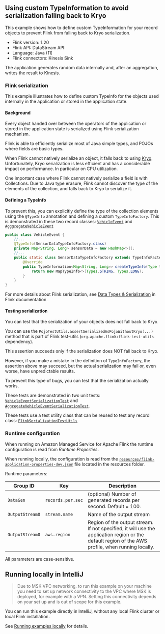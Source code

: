 ## Using custom TypeInformation to avoid serialization falling back to Kryo

This example shows how to define custom TypeInformation for your record objects to prevent Flink from falling back to 
Kryo serialization.

* Flink version: 1.20
* Flink API: DataStream API
* Language: Java (11)
* Flink connectors: Kinesis Sink

The application generates random data internally and, after an aggregation, writes the result to Kinesis.

### Flink serialization

This example illustrates how to define custom TypeInfo for the objects used internally in the application or stored in 
the application state.

#### Background

Every object handed over between the operators of the application or stored in the application state is serialized using
Flink serialization mechanism.

Flink is able to efficiently serialize most of Java simple types, and POJOs where fields are basic types.

When Flink cannot natively serialize an object, it falls back to using [Kryo](https://github.com/EsotericSoftware/kryo).
Unfortunately, Kryo serialization is less efficient and has a considerable impact on performance. In particular on CPU
utilization.

One important case where Flink cannot natively serialize a field is with Collections. Due to Java type erasure, Flink 
cannot discover the type of the elements of the collection, and falls back to Kryo to serialize it.

#### Defining a TypeInfo

To prevent this, you can explicitly define the type of the collection elements using the `@TypeInfo` annotation and 
defining a custom `TypeInfoFactory`.
This is demonstrated in these two record classes: 
[`VehicleEvent`](src/main/java/com/amazonaws/services/msf/domain/VehicleEvent.java)
and [`AgggregateVehicleEvent`](src/main/java/com/amazonaws/services/msf/domain/AggregateVehicleEvent.java)

```java
public class VehicleEvent {
    //...
    @TypeInfo(SensorDataTypeInfoFactory.class)
    private Map<String, Long> sensorData = new HashMap<>();
    //...
    public static class SensorDataTypeInfoFactory extends TypeInfoFactory<Map<String, Long>> {
        @Override
        public TypeInformation<Map<String, Long>> createTypeInfo(Type t, Map<String, TypeInformation<?>> genericParameters) {
            return new MapTypeInfo<>(Types.STRING, Types.LONG);
        }
    }
}
```

For more details about Flink serialization, see [Data Types & Serialization](https://nightlies.apache.org/flink/flink-docs-release-1.20/docs/dev/datastream/fault-tolerance/serialization/types_serialization/#data-types--serialization)
in Flink documentation.

#### Testing serialization

You can test that the serialization of your objects does not fall back to Kryo.

You can use the `PojoTestUtils.assertSerializedAsPojoWithoutKryo(...)` method that is part of Flink test-utils 
(`org.apache.flink:flink-test-utils` dependency).

This assertion succeeds only if the serialization does NOT fall back to Kryo.

However, if you make a mistake in the definition of `TypeInfoFactory`, the assertion above may succeed, but the actual
serialization may fail or, even worse, have unpredictable results.

To prevent this type of bugs, you can test that the serialization actually works.

These tests are demonstrated in two unit tests: 
[`VehicleEventSerializationTest`](src/test/java/com/amazonaws/services/msf/domain/VehicleEventSerializationTest.java)
and [`AggregateVehicleEventSerializationTest`](src/test/java/com/amazonaws/services/msf/domain/AggregateVehicleEventSerializationTest.java).

These tests use a test utility class that can be reused to test any record class:
[`FlinkSerializationTestUtils`](src/test/java/com/amazonaws/services/msf/domain/FlinkSerializationTestUtils.java)



### Runtime configuration

When running on Amazon Managed Service for Apache Flink the runtime configuration is read from *Runtime Properties*.

When running locally, the configuration is read from the [`resources/flink-application-properties-dev.json`](resources/flink-application-properties-dev.json) file located in the resources folder.

Runtime parameters:

| Group ID        | Key          | Description                                                                                                                                       | 
|-----------------|--------------|---------------------------------------------------------------------------------------------------------------------------------------------------|
| `DataGen`       | `records.per.sec` | (optional) Number of generated records per second. Default = 100.
| `OutputStream0` | `stream.name` | Name of the output stream                                                                                                                         |
| `OutputStream0` | `aws.region` | Region of the output stream. If not specified, it will use the application region or the default region of the AWS profile, when running locally. |

All parameters are case-sensitive.

## Running locally in IntelliJ

> Due to MSK VPC networking, to run this example on your machine you need to set up network connectivity to the VPC where MSK is deployed, for example with a VPN.
> Setting this connectivity depends on your set up and is out of scope for this example.

You can run this example directly in IntelliJ, without any local Flink cluster or local Flink installation.

See [Running examples locally](../running-examples-locally.md) for details.

